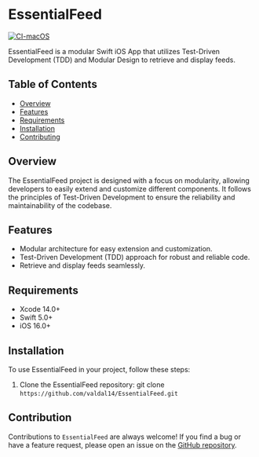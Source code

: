 # EssentialFeed

[![CI-macOS](https://github.com/valdal14/EssentialFeed/actions/workflows/CI-macOS.yml/badge.svg)](https://github.com/valdal14/EssentialFeed/actions/workflows/CI-macOS.yml)

EssentialFeed is a modular Swift iOS App that utilizes Test-Driven Development (TDD) and Modular Design to retrieve and display feeds.

## Table of Contents

- [Overview](#overview)
- [Features](#features)
- [Requirements](#requirements)
- [Installation](#installation)
- [Contributing](#contributing)

## Overview

The EssentialFeed project is designed with a focus on modularity, allowing developers to easily extend and customize different components. It follows the principles of Test-Driven Development to ensure the reliability and maintainability of the codebase.

## Features

- Modular architecture for easy extension and customization.
- Test-Driven Development (TDD) approach for robust and reliable code.
- Retrieve and display feeds seamlessly.

## Requirements

- Xcode 14.0+
- Swift 5.0+
- iOS 16.0+

## Installation

To use EssentialFeed in your project, follow these steps:

1. Clone the EssentialFeed repository: git clone `https://github.com/valdal14/EssentialFeed.git`

## Contribution

Contributions to `EssentialFeed` are always welcome! If you find a bug or have a feature request, please open an issue on the [GitHub repository](https://github.com/valdal14/EssentialFeed.git).
